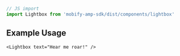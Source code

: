 ```js
// JS import
import Lightbox from 'mobify-amp-sdk/dist/components/lightbox'
```

## Example Usage

    <Lightbox text="Hear me roar!" />
